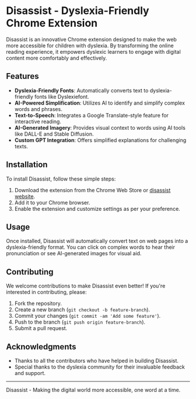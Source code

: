 # Disassist - Dyslexia-Friendly Chrome Extension

Disassist is an innovative Chrome extension designed to make the web more accessible for children with dyslexia. By transforming the online reading experience, it empowers dyslexic learners to engage with digital content more comfortably and effectively.

## Features

- **Dyslexia-Friendly Fonts**: Automatically converts text to dyslexia-friendly fonts like Dyslexiefont.
- **AI-Powered Simplification**: Utilizes AI to identify and simplify complex words and phrases.
- **Text-to-Speech**: Integrates a Google Translate-style feature for interactive reading.
- **AI-Generated Imagery**: Provides visual context to words using AI tools like DALL-E and Stable Diffusion.
- **Custom GPT Integration**: Offers simplified explanations for challenging texts.

## Installation

To install Disassist, follow these simple steps:

1. Download the extension from the Chrome Web Store or [disassist website](https://www.disassist.com).
2. Add it to your Chrome browser.
3. Enable the extension and customize settings as per your preference.

## Usage

Once installed, Disassist will automatically convert text on web pages into a dyslexia-friendly format. You can click on complex words to hear their pronunciation or see AI-generated images for visual aid.

## Contributing

We welcome contributions to make Disassist even better! If you're interested in contributing, please:

1. Fork the repository.
2. Create a new branch (`git checkout -b feature-branch`).
3. Commit your changes (`git commit -am 'Add some feature'`).
4. Push to the branch (`git push origin feature-branch`).
5. Submit a pull request.


## Acknowledgments

- Thanks to all the contributors who have helped in building Disassist.
- Special thanks to the dyslexia community for their invaluable feedback and support.

---

Disassist - Making the digital world more accessible, one word at a time.
